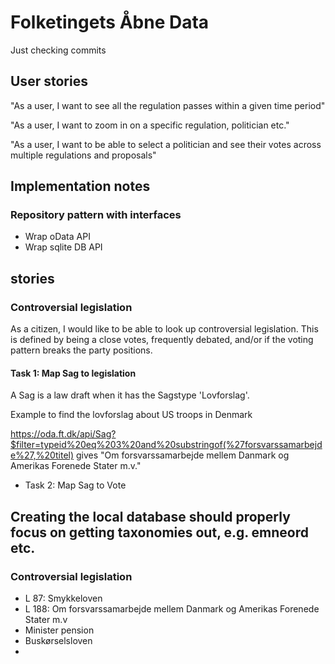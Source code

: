 # Folketingets Åbne Data

Just checking commits

## User stories

"As a user, I want to see all the regulation passes within a given time period"

"As a user, I want to zoom in on a specific regulation, politician etc."

"As a user, I want to be able to select a politician and see their votes across multiple regulations and proposals"

## Implementation notes

### Repository pattern with interfaces

- Wrap oData API
- Wrap sqlite DB API

## stories

### Controversial legislation

As a citizen, I would like to be able to look up controversial legislation. This is defined by being a close votes, frequently debated, and/or if the voting pattern breaks the party positions.

#### Task 1: Map Sag to legislation
A Sag is a law draft when it has the Sagstype 'Lovforslag'.

Example to find the lovforslag about US troops in Denmark

https://oda.ft.dk/api/Sag?$filter=typeid%20eq%203%20and%20substringof(%27forsvarssamarbejde%27,%20titel) gives "Om forsvarssamarbejde mellem Danmark og Amerikas Forenede Stater m.v."


- Task 2: Map Sag to Vote


## Creating the local database should properly focus on getting taxonomies out, e.g. emneord etc.


### Controversial legislation

- L 87: Smykkeloven
- L 188: Om forsvarssamarbejde mellem Danmark og Amerikas Forenede Stater m.v
- Minister pension
- Buskørselsloven
- 